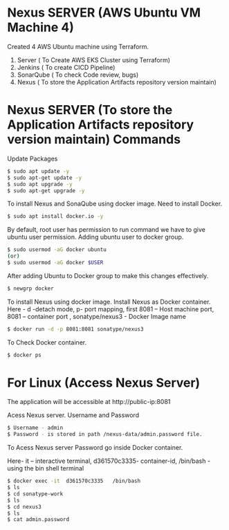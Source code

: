 # Nexus SERVER (AWS Ubuntu VM Machine 4) 

Created 4 AWS Ubuntu machine using Terraform.

1) Server ( To Create AWS EKS Cluster using Terraform)
2) Jenkins ( To create CICD Pipeline)
3) SonarQube ( To check Code review, bugs)
4) Nexus  ( To store the Application Artifacts repository version maintain)




# Nexus SERVER (To store the Application Artifacts repository version maintain) Commands
  

Update Packages 

```bash
$ sudo apt update -y
$ sudo apt-get update -y
$ sudo apt upgrade -y
$ sudo apt-get upgrade -y
```

To install Nexus and SonaQube using docker image. Need to install Docker.

```bash
$ sudo apt install docker.io -y

```
By default, root user has permission to run command we have to give ubuntu user permission.
Adding ubuntu user to docker group.

```bash
$ sudo usermod -aG docker ubuntu   
(or)  
$ sudo usermod -aG docker $USER 

```
After adding Ubuntu to Docker group to make this changes effectively.

```bash
$ newgrp docker

```
To install Nexus using docker image. Install Nexus as Docker container.
Here - d -detach mode, p- port mapping, first 8081 – Host machine port, 8081 – container port , sonatype/nexus3  - Docker Image name

```bash
$ docker run -d -p 8081:8081 sonatype/nexus3

```
To Check Docker container.

```bash
$ docker ps  
```

# For Linux (Access Nexus Server)
The application will be accessible at http://public-ip:8081

Acess Nexus server. Username and Password

```bash
$ Username - admin 
$ Password - is stored in path /nexus-data/admin.password file.
```

To Acess Nexus server Password go inside Docker container.

Here- it – interactive terminal, d361570c3335- container-id,  /bin/bash - using the bin shell terminal

```bash
$ docker exec -it  d361570c3335   /bin/bash
$ ls 
$ cd sonatype-work
$ ls 
$ cd nexus3
$ ls 
$ cat admin.password
```